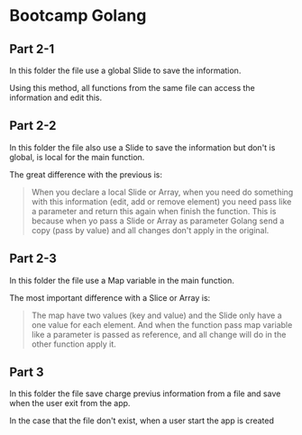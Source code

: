 # Bootcamp Golang

## Part 2-1

In this folder the file use a global Slide to save the information.

Using this method, all functions from the same file can access the information and edit this.

## Part 2-2

In this folder the file also use a Slide to save the information but don't is global, is local for the main function.

The great difference with the previous is:
> When you declare a local Slide or Array, when you need do something with this information (edit, add or remove element) you need pass like a parameter and return this again when finish the function.
> This is because when yo pass a Slide or Array as parameter Golang send a copy (pass by value) and all changes don't apply in the original.

## Part 2-3

In this folder the file use a Map variable in the main function.

The most important difference with a Slice or Array is:
> The map have two values (key and value) and the Slide only have a one value for each element. And when the function pass map variable like a parameter is passed as reference, and all change will do in the other function apply it.

## Part 3

In this folder the file save charge previus information from a file and save when the user exit from the app.

In the case that the file don't exist, when a user start the app is created
